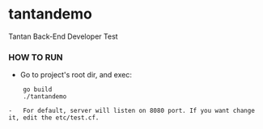 tantandemo
===========
Tantan Back-End Developer Test

### HOW TO RUN
*   Go to project's root dir, and exec:
    
```
	go build
	./tantandemo
```

    -   For default, server will listen on 8080 port. If you want change it, edit the etc/test.cf.
